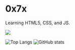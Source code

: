 <html>
<h1>0x7x</h1>
<p>Learning HTML5, CSS, and JS.</p>
</html>

![](https://komarev.com/ghpvc/?username=0x7x&color=red)

![Top Langs](https://github-readme-stats.vercel.app/api/top-langs/?username=0x7x&theme=tokyonight) ![GitHub stats](https://github-readme-stats.vercel.app/api?username=0x7x&show_icons=true&theme=tokyonight)
<!---
0x7x/0x7x is a ✨ special ✨ repository because its `README.md` (this file) appears on your GitHub profile.
You can click the Preview link to take a look at your changes.
--->
